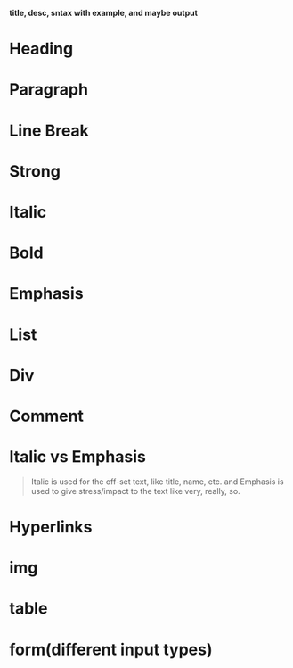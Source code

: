 **title, desc, sntax with example, and maybe output**

# Heading
# Paragraph
# Line Break
# Strong
# Italic
# Bold
# Emphasis
# List
# Div
# Comment
# Italic vs Emphasis
> Italic is used for the off-set text, like title, name, etc. and Emphasis is used to give stress/impact to the text like very, really, so.
# Hyperlinks
# img
# table
# form(different input types)
